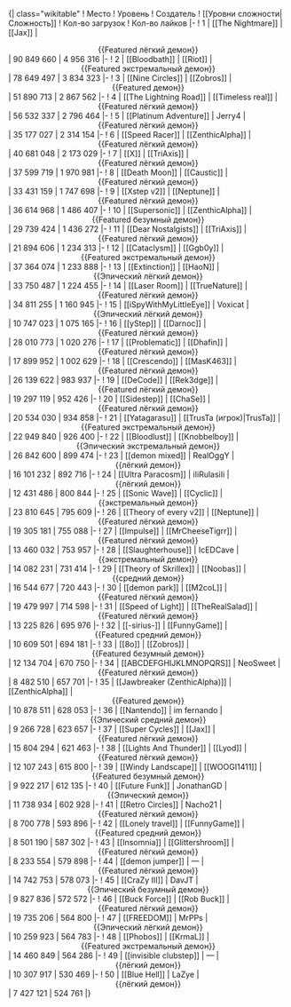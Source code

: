 {| class="wikitable"
! Место
! Уровень
! Создатель
! [[Уровни сложности|Сложность]]
! Кол-во загрузок
! Кол-во лайков
|-
! 1
| [[The Nightmare]]
| [[Jax]]
| <center>{{Featured лёгкий демон}}</center>
| 90 849 660
| 4 956 316
|-
! 2
| [[Bloodbath]]
| [[Riot]]
| <center>{{Featured экстремальный демон}}</center>
| 78 649 497
| 3 834 323
|-
! 3
| [[Nine Circles]]
| [[Zobros]]
| <center>{{Featured демон}}</center>
| 51 890 713
| 2 867 562
|-
! 4
| [[The Lightning Road]]
| [[Timeless real]]
| <center>{{Featured лёгкий демон}}</center>
| 56 532 337
| 2 796 464
|-
! 5
| [[Platinum Adventure]]
| Jerry4
| <center>{{Featured лёгкий демон}}</center>
| 35 177 027
| 2 314 154
|-
! 6
| [[Speed Racer]]
| [[ZenthicAlpha]]
| <center>{{Featured лёгкий демон}}</center>
| 40 681 048
| 2 173 029
|-
! 7
| [[X]]
| [[TriAxis]]
| <center>{{Featured лёгкий демон}}</center>
| 37 599 719
| 1 970 981
|-
! 8
| [[Death Moon]]
| [[Caustic]]
| <center>{{Featured лёгкий демон}}</center>
| 33 431 159
| 1 747 698
|-
! 9
| [[Xstep v2]]
| [[Neptune]]
| <center>{{Featured лёгкий демон}}</center>
| 36 614 968
| 1 486 407
|-
! 10
| [[Supersonic]]
| [[ZenthicAlpha]]
| <center>{{Featured безумный демон}}</center>
| 29 739 424
| 1 436 272
|-
! 11
| [[Dear Nostalgists]]
| [[TriAxis]]
| <center>{{Featured лёгкий демон}}</center>
| 21 894 606
| 1 234 313
|-
! 12
| [[Cataclysm]]
| [[Ggb0y]]
| <center>{{Featured экстремальный демон}}</center>
| 37 364 074
| 1 233 888
|-
! 13
| [[Extinction]]
| [[HaoN]]
| <center>{{Эпический лёгкий демон}}</center>
| 33 750 487
| 1 224 455
|-
! 14
| [[Laser Room]]
| [[TrueNature]]
| <center>{{Featured лёгкий демон}}</center>
| 34 811 255
| 1 160 945
|-
! 15
| [[iSpyWithMyLittleEye]]
| Voxicat
| <center>{{Эпический лёгкий демон}}</center>
| 10 747 023
| 1 075 165
|-
! 16
| [[yStep]]
| [[Darnoc]]
| <center>{{Featured лёгкий демон}}</center>
| 28 010 773
| 1 020 276
|-
! 17
| [[Problematic]]
| [[Dhafin]]
| <center>{{Featured лёгкий демон}}</center>
| 17 899 952
| 1 002 629
|-
! 18
| [[Crescendo]]
| [[MasK463]]
| <center>{{Featured лёгкий демон}}</center>
| 26 139 622
| 983 937
|-
! 19
| [[DeCode]]
| [[Rek3dge]]
| <center>{{Featured лёгкий демон}}</center>
| 19 297 119
| 952 426
|-
! 20
| [[Sidestep]]
| [[ChaSe]]
| <center>{{Featured лёгкий демон}}</center>
| 20 534 030
| 934 858
|-
! 21
| [[Yatagarasu]]
| [[TrusTa (игрок)|TrusTa]]
| <center>{{Featured экстремальный демон}}</center>
| 22 949 840
| 926 400
|-
! 22
| [[Bloodlust]]
| [[Knobbelboy]]
| <center>{{Эпический экстремальный демон}}</center>
| 26 842 600
| 899 474
|-
! 23
| [[demon mixed]]
| RealOggY
| <center>{{лёгкий демон}}</center>
| 16 101 232
| 892 716
|-
! 24
| [[Ultra Paracosm]]
| iIiRulasiIi
| <center>{{лёгкий демон}}</center>
| 12 431 486
| 800 844
|-
! 25
| [[Sonic Wave]]
| [[Cyclic]]
| <center>{{экстремальный демон}}</center>
| 23 810 645
| 795 609
|-
! 26
| [[Theory of every v2]]
| [[Neptune]]
| <center>{{Featured лёгкий демон}}</center>
| 19 305 181
| 755 088
|-
! 27
| [[Impulse]]
| [[MrCheeseTigrr]]
| <center>{{Featured лёгкий демон}}</center>
| 13 460 032
| 753 957
|-
! 28
| [[Slaughterhouse]]
| IcEDCave
| <center>{{экстремальный демон}}</center>
| 14 082 231
| 731 414
|-
! 29
| [[Theory of Skrillex]]
| [[Noobas]]
| <center>{{средний демон}}</center>
| 16 544 677
| 720 443
|-
! 30
| [[demon park]]
| [[M2coL]]
| <center>{{Featured лёгкий демон}}</center>
| 19 479 997
| 714 598
|-
! 31
| [[Speed of Light]]
| [[TheRealSalad]]
| <center>{{Featured лёгкий демон}}</center>
| 13 225 826
| 695 976
|-
! 32
| [[-sirius-]]
| [[FunnyGame]]
| <center>{{Featured средний демон}}</center>
| 10 609 501
| 694 181
|-
! 33
| [[8o]]
| [[Zobros]]
| <center>{{Featured безумный демон}}</center>
| 12 134 704
| 670 750
|-
! 34
| [[ABCDEFGHIJKLMNOPQRS]]
| NeoSweet
| <center>{{Featured лёгкий демон}}</center>
| 8 482 510
| 657 701
|-
! 35
| [[Jawbreaker (ZenthicAlpha)]]
| [[ZenthicAlpha]]
| <center>{{Featured демон}}</center>
| 10 878 511
| 628 053
|-
! 36
| [[Nantendo]]
| im fernando
| <center>{{Эпический средний демон}}</center>
| 9 266 728
| 623 657
|-
! 37
| [[Super Cycles]]
| [[Jax]]
| <center>{{Featured лёгкий демон}}</center>
| 15 804 294
| 621 463
|-
! 38
| [[Lights And Thunder]]
| [[Lyod]]
| <center>{{Featured лёгкий демон}}</center>
| 12 107 243
| 615 800
|-
! 39
| [[Windy Landscape]]
| [[WOOGI1411]]
| <center>{{Featured безумный демон}}</center>
| 9 922 217
| 612 135
|-
! 40
| [[Future Funk]]
| JonathanGD
| <center>{{Эпический демон}}</center>
| 11 738 934
| 602 928
|-
! 41
| [[Retro Circles]]
| Nacho21
| <center>{{Featured лёгкий демон}}</center>
| 8 700 778
| 593 896
|-
! 42
| [[Lonely travel]]
| [[FunnyGame]]
| <center>{{Featured средний демон}}</center>
| 8 501 190
| 587 302
|-
! 43
| [[Insomnia]]
| [[Glittershroom]]
| <center>{{Featured лёгкий демон}}</center>
| 8 233 554
| 579 898
|-
! 44
| [[demon jumper]]
| —
| <center>{{Featured лёгкий демон}}</center>
| 14 742 753
| 578 073
|-
! 45
| [[CraZy III]]
| DavJT
| <center>{{Эпический безумный демон}}</center>
| 9 827 836
| 572 572
|-
! 46
| [[Buck Force]]
| [[Rob Buck]]
| <center>{{Featured лёгкий демон}}</center>
| 19 735 206
| 564 800
|-
! 47
| [[FREEDOM]]
| MrPPs
| <center>{{Эпический лёгкий демон}}</center>
| 10 259 923
| 564 783
|-
! 48
| [[Phobos]]
| [[KrmaL]]
| <center>{{Featured экстремальный демон}}</center>
| 14 460 849
| 564 286
|-
! 49
| [[invisible clubstep]]
| —
| <center>{{лёгкий демон}}</center>
| 10 307 917
| 530 469
|-
! 50
| [[Blue Hell]]
| LaZye
| <center>{{лёгкий демон}}</center>
| 7 427 121
| 524 761
|}